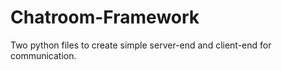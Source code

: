 # Chatroom-Framework
Two python files to create simple server-end and client-end for communication.
